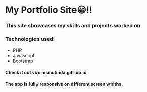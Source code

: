 # My Portfolio Site😀!!

### This site showcases my skills and projects worked on. 
### Technologies used:
- PHP
- Javascript
- Bootstrap


#### Check it out via: msmutinda.github.io
#### The app is fully responsive on different screen widths.
